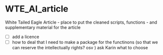 # WTE_AI_article
White Tailed Eagle Article - place to put the cleaned scripts, functions - and supplementary material for the article 

- [ ] add a licence
- [ ] how to deal that I need to make a package for the functinons (so that we can reserve the intellectually rights? osv ) ask Karin what to choose

